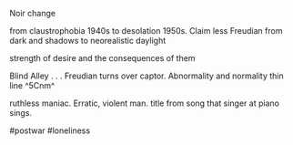Noir change


from claustrophobia 1940s to desolation 1950s. Claim less Freudian from dark and shadows to neorealistic daylight

strength of desire and the consequences of them

Blind Alley . . . Freudian turns over captor. Abnormality and normality thin line ^5Cnm^

ruthless maniac. Erratic, violent man. title from song that singer at piano sings.

#postwar #loneliness 
